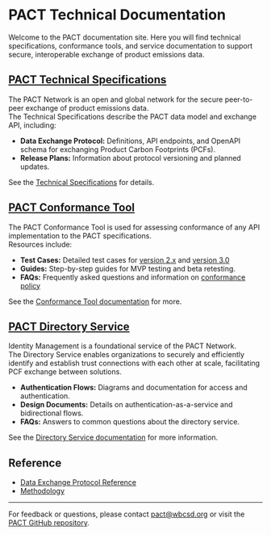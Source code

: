 <div class="logo"></div>

# PACT Technical Documentation

Welcome to the PACT documentation site. Here you will find technical specifications, conformance tools, and service documentation to support secure, interoperable exchange of product emissions data.



## [PACT Technical Specifications](data-exchange-protocol/)

The PACT Network is an open and global network for the secure peer-to-peer exchange of product emissions data.  
The Technical Specifications describe the PACT data model and exchange API, including:

- **Data Exchange Protocol:** Definitions, API endpoints, and OpenAPI schema for exchanging Product Carbon Footprints (PCFs).
- **Release Plans:** Information about protocol versioning and planned updates.

See the [Technical Specifications](data-exchange-protocol/) for details.



## [PACT Conformance Tool](pact-conformance-service/)

The PACT Conformance Tool is used for assessing conformance of any API implementation to the PACT specifications.  
Resources include:

- **Test Cases:** Detailed test cases for [version 2.x](pact-conformance-service/v2-test-cases-expected-results.md) and [version 3.0](pact-conformance-service/v3-test-cases-expected-results.md)
- **Guides:** Step-by-step guides for MVP testing and beta retesting.
- **FAQs:** Frequently asked questions and information on [conformance policy](pact-conformance-service/user-guide-and-retesting-policy.md)


See the [Conformance Tool documentation](pact-conformance-service/) for more.



## [PACT Directory Service](pact-directory-service/)

Identity Management is a foundational service of the PACT Network.  
The Directory Service enables organizations to securely and efficiently identify and establish trust connections with each other at scale, facilitating PCF exchange between solutions.

- **Authentication Flows:** Diagrams and documentation for access and authentication.
- **Design Documents:** Details on authentication-as-a-service and bidirectional flows.
- **FAQs:** Answers to common questions about the directory service.

See the [Directory Service documentation](pact-directory-service/) for more information.



## Reference

- [Data Exchange Protocol Reference](ref/data-exchange-protocol/3.0.0/)
- [Methodology](ref/methodology/pact-methodology-v3.0.pdf)

---

For feedback or questions, please contact [pact@wbcsd.org](mailto:pact@wbcsd.org) or visit the [PACT GitHub repository](https://github.com/wbcsd/data-exchange-protocol).
